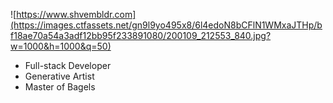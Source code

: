 ![https://www.shvembldr.com](https://images.ctfassets.net/gn9l9yo495x8/6l4edoN8bCFlN1WMxaJTHp/bf18ae70a54a3adf12bb95f233891080/200109_212553_840.jpg?w=1000&h=1000&q=50)

 - Full-stack Developer
 - Generative Artist
 - Master of Bagels
